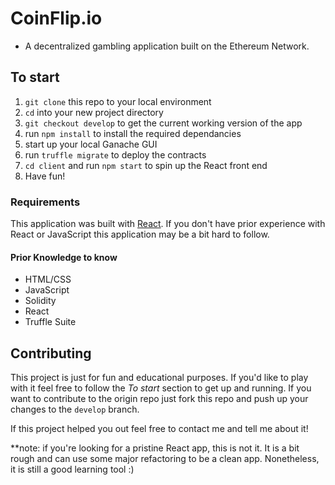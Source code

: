 
# CoinFlip.io
- A decentralized gambling application built on the Ethereum Network.

## To start
1. `git clone` this repo to your local environment
2. `cd` into your new project directory
3. `git checkout develop` to get the current working version of the app
4. run `npm install` to install the required dependancies
5. start up your local Ganache GUI
6. run `truffle migrate` to deploy the contracts
7. `cd client` and run `npm start` to spin up the React front end
8. Have fun!

### Requirements
This application was built with [React](https://reactjs.org/). If you don't have prior experience with React or JavaScript this application may be a bit hard to follow.

#### Prior Knowledge to know
- HTML/CSS
- JavaScript
- Solidity
- React
- Truffle Suite

## Contributing
This project is just for fun and educational purposes. If you'd like to play with it feel free to follow the *To start* section to get up and running. If you want to contribute to the origin repo just fork this repo and push up your changes to the `develop` branch.

If this project helped you out feel free to contact me and tell me about it!

**note: if you're looking for a pristine React app, this is not it. It is a bit rough and can use some major refactoring to be a clean app. Nonetheless, it is still a good learning tool :)

